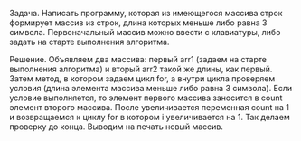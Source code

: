 Задача.
Написать программу, которая из имеющегося массива строк формирует массив из строк, длина которых меньше либо равна 3 символа. Первоначальный массив можно ввести с клавиатуры, либо задать на старте выполнения алгоритма. 

Решение.
Объявляем два массива: первый arr1 (задаем на старте выполнения алгоритма)  и вторый arr2 такой же длины, как первый.
Затем метод, в котором задаем цикл for, а внутри цикла проверяем условия (длина элемента массива меньше либо равна 3 символа).
Если условие выполняется, то элемент первого массива заносится в count элемент второго массива.
После  увеличивается переменная count на 1 и возвращаемся к циклу for в котором i увеличивается на 1. Так делаем проверку до конца.
Выводим на печать новый массив.


